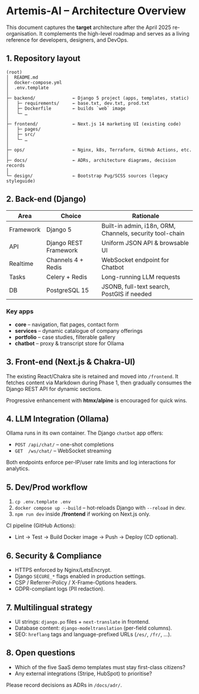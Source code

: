 # Artemis-AI – Architecture Overview

This document captures the **target** architecture after the April 2025
re-organisation.  It complements the high-level roadmap and serves as a living
reference for developers, designers, and DevOps.

## 1. Repository layout

```
(root)
│  README.md
│  docker-compose.yml
│  .env.template
│
├─ backend/              ← Django 5 project (apps, templates, static)
│   ├─ requirements/     ← base.txt, dev.txt, prod.txt
│   ├─ Dockerfile        ← builds `web` image
│   └─ …
│
├─ frontend/             ← Next.js 14 marketing UI (existing code)
│   ├─ pages/
│   ├─ src/
│   └─ …
│
├─ ops/                  ← Nginx, k8s, Terraform, GitHub Actions, etc.
│
├─ docs/                 ← ADRs, architecture diagrams, decision records
│
└─ design/               ← Bootstrap Pug/SCSS sources (legacy styleguide)
```

## 2. Back-end (Django)

| Area          | Choice | Rationale |
|---------------|--------|-----------|
| Framework     | Django 5 | Built-in admin, i18n, ORM, Channels, security tool-chain |
| API           | Django REST Framework | Uniform JSON API & browsable UI |
| Realtime      | Channels 4 + Redis | WebSocket endpoint for Chatbot |
| Tasks         | Celery + Redis     | Long-running LLM requests |
| DB            | PostgreSQL 15      | JSONB, full-text search, PostGIS if needed |

### Key apps

* **core**      – navigation, flat pages, contact form
* **services**  – dynamic catalogue of company offerings
* **portfolio** – case studies, filterable gallery
* **chatbot**   – proxy & transcript store for Ollama

## 3. Front-end (Next.js & Chakra-UI)

The existing React/Chakra site is retained and moved into `/frontend`.  It
fetches content via Markdown during Phase 1, then gradually consumes the
Django REST API for dynamic sections.

Progressive enhancement with **htmx/alpine** is encouraged for quick wins.

## 4. LLM Integration (Ollama)

Ollama runs in its own container.  The Django `chatbot` app offers:

* `POST /api/chat/` – one-shot completions
* `GET  /ws/chat/`  – WebSocket streaming

Both endpoints enforce per-IP/user rate limits and log interactions for
analytics.

## 5. Dev/Prod workflow

1. `cp .env.template .env`
2. `docker compose up --build` – hot-reloads Django with `--reload` in dev.
3. `npm run dev` inside **/frontend** if working on Next.js only.

CI pipeline (GitHub Actions):

* Lint → Test → Build Docker image → Push → Deploy (CD optional).

## 6. Security & Compliance

* HTTPS enforced by Nginx/LetsEncrypt.
* Django `SECURE_*` flags enabled in production settings.
* CSP / Referrer-Policy / X-Frame-Options headers.
* GDPR-compliant logs (PII redaction).

## 7. Multilingual strategy

* UI strings: `django.po` files + `next-translate` in frontend.
* Database content: `django-modeltranslation` (per-field columns).
* SEO: `hreflang` tags and language-prefixed URLs (`/es/`, `/fr/`, …).

## 8. Open questions

* Which of the five SaaS demo templates must stay first-class citizens?
* Any external integrations (Stripe, HubSpot) to prioritise?

Please record decisions as ADRs in `/docs/adr/`.

